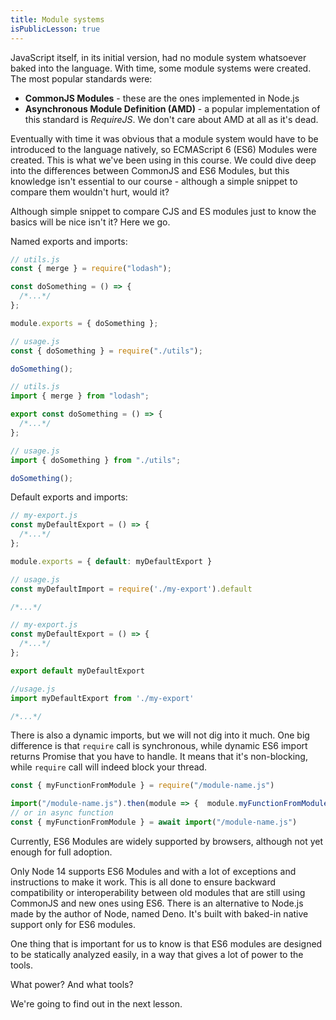 ```yaml
---
title: Module systems
isPublicLesson: true
---
```


JavaScript itself, in its initial version, had no module system whatsoever baked into the language. With time, some module systems were created. The most popular standards were:

- **CommonJS Modules** - these are the ones implemented in Node.js
- **Asynchronous Module Definition (AMD)** - a popular implementation of this standard is *RequireJS*. We don't care about AMD at all as it's dead.

Eventually with time it was obvious that a module system would have to be introduced to the language natively, so ECMAScript 6 (ES6) Modules were created. This is what we've been using in this course. We could dive deep into the differences between CommonJS and ES6 Modules, but this knowledge isn't essential to our course - although a simple snippet to compare them wouldn't hurt, would it?

Although simple snippet to compare CJS and ES modules just to know the basics will be nice isn't it?
Here we go.

Named exports and imports:
```js
// utils.js
const { merge } = require("lodash");

const doSomething = () => {
  /*...*/
};

module.exports = { doSomething };

// usage.js
const { doSomething } = require("./utils");

doSomething();
```

```js
// utils.js
import { merge } from "lodash";

export const doSomething = () => {
  /*...*/
};

// usage.js
import { doSomething } from "./utils";

doSomething();
```

Default exports and imports:
```js
// my-export.js
const myDefaultExport = () => {
  /*...*/
};

module.exports = { default: myDefaultExport }

// usage.js
const myDefaultImport = require('./my-export').default

/*...*/
```

```js
// my-export.js
const myDefaultExport = () => {
  /*...*/
};

export default myDefaultExport

//usage.js
import myDefaultExport from './my-export'

/*...*/
```

There is also a dynamic imports, but we will not dig into it much.
One big difference is that `require` call is synchronous, while dynamic ES6 import returns Promise that you have to handle.
It means that it's non-blocking, while `require` call will indeed block your thread.
```js
const { myFunctionFromModule } = require("/module-name.js")
```

```js
import("/module-name.js").then(module => {  module.myFunctionFromModule() })
// or in async function
const { myFunctionFromModule } = await import("/module-name.js")
```

Currently, ES6 Modules are widely supported by browsers, although not yet enough for full adoption.

Only Node 14 supports ES6 Modules and with a lot of exceptions and instructions to make it work. This is all done to ensure backward compatibility or interoperability between old modules that are still using CommonJS and new ones using ES6. There is an alternative to Node.js made by the author of Node, named Deno. It's built with baked-in native support only for ES6 modules.

One thing that is important for us to know is that ES6 modules are designed to be statically analyzed easily, in a way that gives a lot of power to the tools.

What power? And what tools?

We're going to find out in the next lesson.
